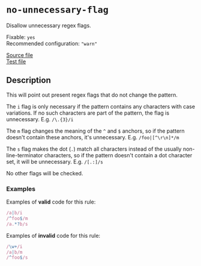 # `no-unnecessary-flag`

Disallow unnecessary regex flags.

Fixable: `yes` <br> Recommended configuration: `"warn"`

[Source file](https://github.com/RunDevelopment/eslint-plugin-clean-regex/blob/master/lib/rules/no-unnecessary-flag.js) <br> [Test file](https://github.com/RunDevelopment/eslint-plugin-clean-regex/blob/master/tests/lib/rules/no-unnecessary-flag.js)


## Description

This will point out present regex flags that do not change the pattern.

The `i` flag is only necessary if the pattern contains any characters with case variations. If no such characters are part of the pattern, the flag is unnecessary.
E.g. `/\.{3}/i`

The `m` flag changes the meaning of the `^` and `$` anchors, so if the pattern doesn't contain these anchors, it's unnecessary.
E.g. `/foo|[^\r\n]*/m`

The `s` flag makes the dot (`.`) match all characters instead of the usually non-line-terminator characters, so if the pattern doesn't contain a dot character set, it will be unnecessary.
E.g. `/[.:]/s`

No other flags will be checked.

### Examples

Examples of __valid__ code for this rule:

```js
/a|b/i
/^foo$/m
/a.*?b/s
```

Examples of __invalid__ code for this rule:

```js
/\w+/i
/a|b/m
/^foo$/s
```
